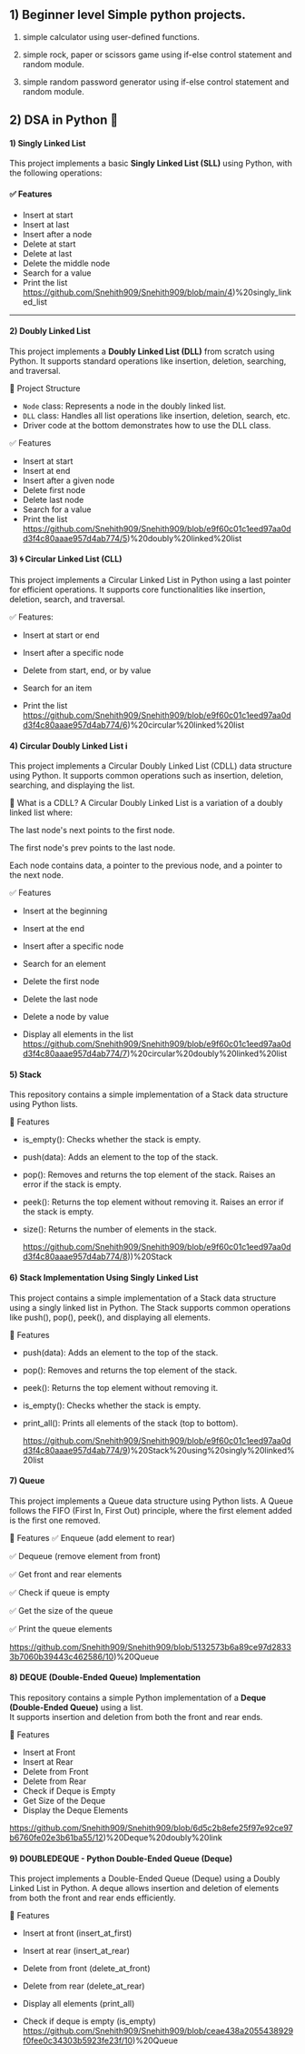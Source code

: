## 1) Beginner level Simple python projects.

1) simple calculator using user-defined functions.

2) simple rock, paper or scissors game using if-else control statement and random module.

3) simple random password generator using if-else control statement and random module.

## 2) DSA in Python 🐍
#### 1) Singly Linked List 

  This project implements a basic **Singly Linked List (SLL)** using Python, with the following operations:

  #### ✅ Features

  - Insert at start
  - Insert at last
  - Insert after a node
  - Delete at start
  - Delete at last
  - Delete the middle node
  - Search for a value
  - Print the list
    https://github.com/Snehith909/Snehith909/blob/main/4)%20singly_linked_list

-------------------------------------------------------------------------------------------------------------------------------------------------------------------------------------------------------------------
#### 2)  Doubly Linked List 

This project implements a **Doubly Linked List (DLL)** from scratch using Python. It supports standard operations like insertion, deletion, searching, and traversal.

 📁 Project Structure

- `Node` class: Represents a node in the doubly linked list.
- `DLL` class: Handles all list operations like insertion, deletion, search, etc.
- Driver code at the bottom demonstrates how to use the DLL class.

 ✅ Features

- Insert at start
- Insert at end
- Insert after a given node
- Delete first node
- Delete last node
- Search for a value
- Print the list
  https://github.com/Snehith909/Snehith909/blob/e9f60c01c1eed97aa0dd3f4c80aaae957d4ab774/5)%20doubly%20linked%20list

#### 3) 🌀 Circular Linked List (CLL)

This project implements a Circular Linked List in Python using a last pointer for efficient operations. It supports core functionalities like insertion, deletion, search, and traversal.

✅ Features:

 - Insert at start or end

 - Insert after a specific node

 - Delete from start, end, or by value

 - Search for an item

 - Print the list
   https://github.com/Snehith909/Snehith909/blob/e9f60c01c1eed97aa0dd3f4c80aaae957d4ab774/6)%20circular%20linked%20list


#### 4) Circular Doubly Linked List i
This project implements a Circular Doubly Linked List (CDLL) data structure using Python. It supports common operations such as insertion, deletion, searching, and displaying the list.

🔁 What is a CDLL?
A Circular Doubly Linked List is a variation of a doubly linked list where:

The last node's next points to the first node.

The first node's prev points to the last node.

Each node contains data, a pointer to the previous node, and a pointer to the next node.

✅ Features
- Insert at the beginning

- Insert at the end

- Insert after a specific node

- Search for an element

- Delete the first node

- Delete the last node

- Delete a node by value

- Display all elements in the list
https://github.com/Snehith909/Snehith909/blob/e9f60c01c1eed97aa0dd3f4c80aaae957d4ab774/7)%20circular%20doubly%20linked%20list

####  5)  Stack 
This repository contains a simple implementation of a Stack data structure using Python lists.
 
🚀 Features
 - is_empty(): Checks whether the stack is empty.

 - push(data): Adds an element to the top of the stack.

 - pop(): Removes and returns the top element of the stack. Raises an error if the stack is empty.

 - peek(): Returns the top element without removing it. Raises an error if the stack is empty.

 - size(): Returns the number of elements in the stack.

   https://github.com/Snehith909/Snehith909/blob/e9f60c01c1eed97aa0dd3f4c80aaae957d4ab774/8))%20Stack

#### 6) Stack Implementation Using Singly Linked List  
This project contains a simple implementation of a Stack data structure using a singly linked list in Python. The Stack supports common operations like push(), pop(), peek(), and displaying all elements.

 🚀 Features
 - push(data):	Adds an element to the top of the stack.
 - pop():	Removes and returns the top element of the stack.
 - peek():	Returns the top element without removing it.
 - is_empty():	Checks whether the stack is empty.
 - print_all(): Prints all elements of the stack (top to bottom).

   https://github.com/Snehith909/Snehith909/blob/e9f60c01c1eed97aa0dd3f4c80aaae957d4ab774/9)%20Stack%20using%20singly%20linked%20list

#### 7) Queue 
This project implements a Queue data structure using Python lists.
A Queue follows the FIFO (First In, First Out) principle, where the first element added is the first one removed.

 
🚀 Features
✅ Enqueue (add element to rear)

✅ Dequeue (remove element from front)

✅ Get front and rear elements

✅ Check if queue is empty

✅ Get the size of the queue

✅ Print the queue elements

https://github.com/Snehith909/Snehith909/blob/5132573b6a89ce97d28333b7060b39443c462586/10)%20Queue

#### 8) DEQUE (Double-Ended Queue) Implementation

This repository contains a simple Python implementation of a **Deque (Double-Ended Queue)** using a list.  
It supports insertion and deletion from both the front and rear ends.



 🚀 Features

- Insert at Front
- Insert at Rear
- Delete from Front
- Delete from Rear
- Check if Deque is Empty
- Get Size of the Deque
- Display the Deque Elements


https://github.com/Snehith909/Snehith909/blob/6d5c2b8efe25f97e92ce97b6760fe02e3b61ba55/12)%20Deque%20doubly%20link


#### 9) DOUBLEDEQUE - Python Double-Ended Queue (Deque)
This project implements a Double-Ended Queue (Deque) using a Doubly Linked List in Python.
A deque allows insertion and deletion of elements from both the front and rear ends efficiently.

🔧 Features
 - Insert at front (insert_at_first)

 - Insert at rear (insert_at_rear)

 - Delete from front (delete_at_front)

 - Delete from rear (delete_at_rear)

 - Display all elements (print_all)

 - Check if deque is empty (is_empty)
https://github.com/Snehith909/Snehith909/blob/ceae438a2055438929f0fee0c34303b5923fe23f/10)%20Queue





